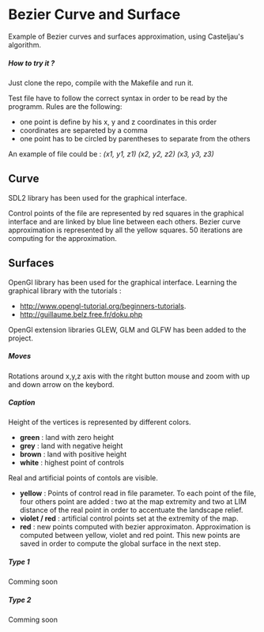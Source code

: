 # Bezier Curve and Surface

Example of Bezier curves and surfaces approximation, using Casteljau's algorithm.

##### How to try it ?

Just clone the repo, compile with the Makefile and run it.

Test file have to follow the correct syntax in order to be read by the programm. Rules are the following:
* one point is define by his x, y and z coordinates in this order
* coordinates are separeted by a comma
* one point has to be circled by parentheses to separate from the others

An example of file could be : *(x1, y1, z1) (x2, y2, z2) (x3, y3, z3)*

## Curve

SDL2 library has been used for the graphical interface.

Control points of the file are represented by red squares in the graphical interface and are linked by blue line between each others.
Bezier curve approximation is represented by all the yellow squares.
50 iterations are computing for the approximation.

## Surfaces



OpenGl library has been used for the graphical interface. Learning the graphical library with the tutorials :
* http://www.opengl-tutorial.org/beginners-tutorials.
* http://guillaume.belz.free.fr/doku.php

OpenGl extension libraries GLEW, GLM and GLFW has been added to the project.

##### Moves

Rotations around x,y,z axis with the ritght button mouse and zoom with up and down arrow on the keybord.

##### Caption

Height of the vertices is represented by different colors.
* **green** : land with zero height
* **grey** : land with negative height
* **brown** : land with positive height
* **white** : highest point of controls

Real and artificial points of contols are visible.
* **yellow** : Points of control read in file parameter. To each point of the file, four others point are added : two at the map extremity and two at LIM distance of the real point in order to accentuate the landscape relief.
* **violet / red** : artificial control points set at the extremity of the map.
* **red** : new points computed with bezier approximaton. Approximation is computed between yellow, violet and red point. This new points are saved in order to compute the global surface in the next step.

##### Type 1

Comming soon

##### Type 2

Comming soon
